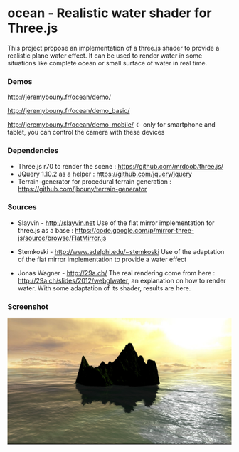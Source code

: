 ocean - Realistic water shader for Three.js
=====

This project propose an implementation of a three.js shader to provide a realistic plane water effect.
It can be used to render water in some situations like complete ocean or small surface of water in real time.

### Demos

http://jeremybouny.fr/ocean/demo/

http://jeremybouny.fr/ocean/demo_basic/

http://jeremybouny.fr/ocean/demo_mobile/ <- only for smartphone and tablet, you can control the camera with these devices

### Dependencies

- Three.js r70 to render the scene : https://github.com/mrdoob/three.js/
- JQuery 1.10.2 as a helper : https://github.com/jquery/jquery
- Terrain-generator for procedural terrain generation : https://github.com/jbouny/terrain-generator

### Sources

- Slayvin - http://slayvin.net
Use of the flat mirror implementation for three.js as a base : https://code.google.com/p/mirror-three-js/source/browse/FlatMirror.js

- Stemkoski - http://www.adelphi.edu/~stemkoski
Use of the adaptation of the flat mirror implementation to provide a water effect

- Jonas Wagner - http://29a.ch/
The real rendering come from here : http://29a.ch/slides/2012/webglwater, an explanation on how to render water. With some adaptation of its shader, results are here.

### Screenshot

![Alt text](/screenshots/ocean1.jpg "Example of a water rendering with an ocean")
